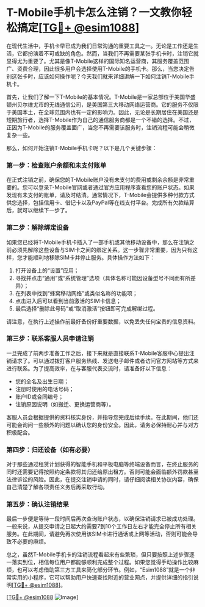 # T-Mobile手机卡怎么注销？一文教你轻松搞定[[TG💪+ @esim1088](https://t.me/s/esim1088)]

在现代生活中，手机卡早已成为我们日常沟通的重要工具之一。无论是工作还是生活，它都扮演着不可或缺的角色。然而，当我们不再需要某张手机卡时，注销它就显得尤为重要了。尤其是像T-Mobile这样的国际知名运营商，其服务覆盖范围广、资费合理，因此很多用户会选择使用T-Mobile的手机卡。那么，当您决定告别这张卡时，应该如何操作呢？今天我们就来详细讲解一下如何注销T-Mobile手机卡。

首先，让我们了解一下T-Mobile的基本情况。T-Mobile是一家总部位于美国华盛顿州贝尔维尤市的无线通信公司，是美国第三大移动网络运营商。它的服务不仅限于美国本土，在全球范围内也有一定的影响力。因此，无论是长期居住在美国还是短期旅行者，选择T-Mobile作为自己的通信服务商都是一个不错的选择。不过，正因为T-Mobile的服务覆盖面广，当您不再需要该服务时，注销流程可能会稍微复杂一些。

那么，如何开始注销T-Mobile手机卡呢？以下是几个关键步骤：

### 第一步：检查账户余额和未支付账单

在正式注销之前，确保您的T-Mobile账户没有未支付的费用或剩余余额是非常重要的。您可以登录T-Mobile官网或者通过官方应用程序查看您的账户状态。如果发现有未支付的账单，请及时结清。通常情况下，T-Mobile会提供多种付款方式供您选择，包括信用卡、借记卡以及PayPal等在线支付平台。完成所有欠款结算后，就可以继续下一步了。

### 第二步：解除绑定设备

如果您已经将T-Mobile手机卡插入了一部手机或其他移动设备中，那么在注销之前必须先解除这些设备与SIM卡之间的绑定关系。这一步骤非常重要，因为只有这样，您才能顺利地移除SIM卡并停止服务。具体操作方法如下：

1. 打开设备上的“设置”应用；
2. 寻找并点击“通用”或“系统管理”选项（具体名称可能因设备型号不同而有所差异）；
3. 在列表中找到“蜂窝移动网络”或类似名称的功能项；
4. 点击进入后可以看到当前激活的SIM卡信息；
5. 最后选择“删除此号码”或“取消激活”按钮即可完成解绑过程。

请注意，在执行上述操作前最好备份好重要数据，以免丢失任何宝贵的信息资料。

### 第三步：联系客服人员申请注销

一旦完成了前两步准备工作之后，接下来就是直接联系T-Mobile客服中心提出注销请求了。可以通过拨打客户服务热线、发送电子邮件或者访问官方网站等方式来进行联系。为了提高效率，在与客服代表交流时，请准备好以下信息：

- 您的全名及出生日期；
- 注册时使用的电话号码；
- 账户ID或合同编号；
- 注销原因说明（如搬迁、更换运营商等）。

客服人员会根据提供的资料核实身份，并指导您完成后续手续。在此期间，他们还可能会询问一些额外的问题以确认您的身份安全。因此，请务必保持耐心并与对方积极配合。

### 第四步：归还设备（如有必要）

对于那些通过租赁计划获得的智能手机和平板电脑等终端设备而言，在终止服务的同时还需要记得按照约定条款将其归还给原出租方。否则可能会面临额外罚款甚至法律诉讼的风险。因此，在提交注销申请的同时，请仔细阅读相关协议内容，确保自己清楚了解各项责任义务后再采取行动。

### 第五步：确认注销结果

最后一步便是等待一段时间后再次查询账户状态，以确保注销请求已被成功处理。一般来说，从提交申请之日起大约需要7到10个工作日左右才能完全停止所有相关服务。在此期间，请避免再次使用该SIM卡进行通话或上网等活动，否则可能会导致不必要的麻烦。

总之，虽然T-Mobile手机卡的注销流程看起来有些繁琐，但只要按照上述步骤逐一落实到位，相信每位用户都能够顺利完成整个过程。如果您觉得手动操作比较麻烦，也可以考虑借助第三方工具来简化部分环节。例如，“Esim1088”就是一个非常实用的小程序，它可以帮助用户快速查找附近的营业网点，并提供详细的指引说明[[TG💪+ @esim1088](https://t.me/s/esim1088)]。

[[TG💪+ @esim1088](https://t.me/s/esim1088) ![Image](https://i.postimg.cc/4NQfJmqS/Snipaste-2025-05-13-00-14-12.png)]